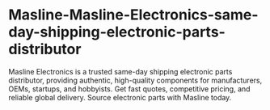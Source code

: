 # Masline-Masline-Electronics-same-day-shipping-electronic-parts-distributor
Masline Electronics is a trusted same-day shipping electronic parts distributor, providing authentic, high-quality components for manufacturers, OEMs, startups, and hobbyists. Get fast quotes, competitive pricing, and reliable global delivery. Source electronic parts with Masline today.
